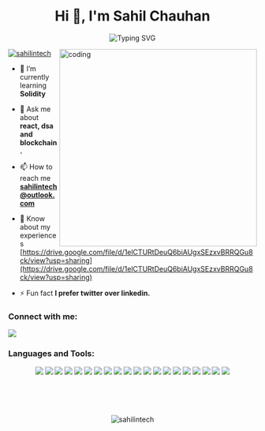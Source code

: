 <h1 align="center">Hi 👋, I'm Sahil Chauhan</h1>
<p align="center">
  <img src="https://readme-typing-svg.herokuapp.com?font=&color=964EF7&lines=Full+Stack+Developer;Connect+With+Me&center=true" alt="Typing SVG">
</p>
<!--- ---><!--- ---><!--- ---><!--- ---><!--- ---><!--- --->


<img align="right" alt="coding" width="400px" src="https://miro.medium.com/max/828/0*7Q3yvSIv_t0ioJ-Z.gif">

<p align="left"> <a href="https://twitter.com/sahilintech" target="blank"><img src="https://img.shields.io/twitter/follow/sahilintech?logo=twitter&style=for-the-badge" alt="sahilintech" /></a> </p>

- 🌱 I’m currently learning **Solidity**

- 💬 Ask me about **react, dsa and blockchain.**

- 📫 How to reach me **sahilintech@outlook.com**

- 📄 Know about my experiences [https://drive.google.com/file/d/1elCTURtDeuQ6biAUgxSEzxvBRRQGu8ck/view?usp=sharing](https://drive.google.com/file/d/1elCTURtDeuQ6biAUgxSEzxvBRRQGu8ck/view?usp=sharing)

- ⚡ Fun fact **I prefer twitter over linkedin.**

<h3 align="left">Connect with me:</h3>
<p align="left">
 <a href="https://twitter.com/sahilintech">
 <img src="https://img.shields.io/badge/-sahilintech-blue?style=flat-square&logo=twitter&logoColor=white&link=https://twitter.com/sahilintech"/>
</a>
</p>

<h3 align="left">Languages and Tools:</h3>
<p align="center">
<img src="https://img.shields.io/badge/C-00599C?style=flat-square&logo=c&logoColor=white"/>
<img src="https://img.shields.io/badge/-Java-E34A86?style=flat-square&logo=java"/>
<img src="https://img.shields.io/badge/-C++-00599C?style=flat-square&logo=c"/>
<img src="https://img.shields.io/badge/Python-3776AB?style=flat-square&logo=python&logoColor=white"/>
<img src="https://img.shields.io/badge/-HTML5-E34F26?style=flat-square&logo=html5&logoColor=white"/>
<img src="https://img.shields.io/badge/-CSS3-1572B6?style=flat-square&logo=css3"/>
<img src="https://img.shields.io/badge/-Bootstrap-563D7C?style=flat-square&logo=bootstrap"/>
<img src="https://img.shields.io/badge/-Heroku-430098?style=flat-square&logo=heroku"/>
<img src="https://img.shields.io/badge/-JavaScript-133337?style=flat-square&logo=javascript"/>
<img src="https://img.shields.io/badge/-Nodejs-333333?style=flat-square&logo=Node.js"/>
<img src="https://img.shields.io/badge/Express.js-404D59?style=flat-square&logo=express"/>
<img src="https://img.shields.io/badge/-React-DD4124?style=flat-square&logo=react"/>
<img src="https://img.shields.io/badge/-MongoDB-C3447A?style=flat-square&logo=mongodb"/>
<img src="https://img.shields.io/badge/-MySQL-BC243C?style=flat-square&logo=mysql&logoColor=white"/>
<img src="https://img.shields.io/badge/-Git-5B5EA6?style=flat-square&logo=git"/>
<img src="https://img.shields.io/badge/-GitHub-black?style=flat-square&logo=github"/>
<img src="https://img.shields.io/badge/-Selenium-B55A30?style=flat-square&logo=selenium"/>
<img src="https://img.shields.io/badge/-VsCode-B55A30?style=flat-square&logo=visual-studio-code"/>
<img src="https://img.shields.io/badge/-Linux-FCC624?style=flat-square&logo=linux&logoColor=white"/>
<img src="https://img.shields.io/badge/Ubuntu-E95420?style=flat-square&logo=ubuntu&logoColor=white"/>
</p>
<br>
<br>
 <!--
<p align="center">
  <br>
  <img src="https://github-readme-stats.vercel.app/api?username=sahilintech&show_icons=true&theme=tokyonight" />
</p>
<br>
 
<p align="center"> 

  <img src="https://github-readme-stats.vercel.app/api/top-langs?username=sahilintech&show_icons=true&theme=tokyonight&locale=en&layout=compact"/>
  
</p>
-->
 
<br>
<p align="center">

<img src="https://github-readme-streak-stats.herokuapp.com/?user=sahilintech&theme=tokyonight&" alt="sahilintech" />

</p>
